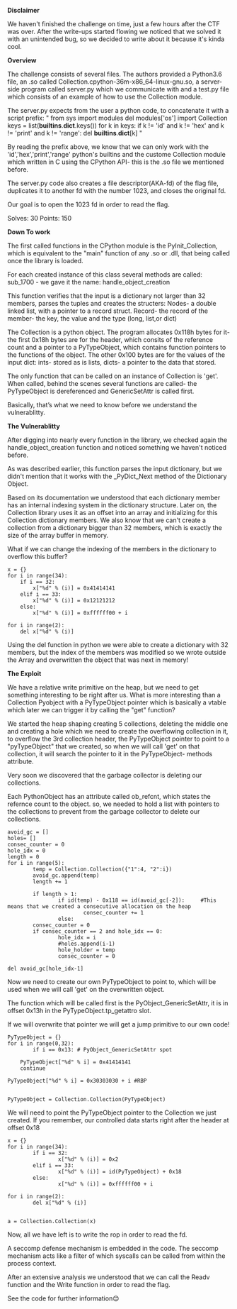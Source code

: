 
**Disclaimer** 

We haven't finished the challenge on time, just a few hours after the CTF was over. After the write-ups started flowing we noticed that we solved it with an unintended bug, so we decided to write about it because it's kinda cool.

**Overview**

The challenge consists of several files. The authors provided a Python3.6 file, an .so called Collection.cpython-36m-x86_64-linux-gnu.so, a server-side program called server.py which we communicate with and a test.py file which consists of an example of how to use the Collection module.

The server.py expects from the user a python code, to concatenate it with a script prefix:
	"
	from sys import modules
	del modules['os']
	import Collection
	keys = list(__builtins__.__dict__.keys())
	for k in keys:
			if k != 'id' and k != 'hex' and k != 'print' and k != 'range':
					del __builtins__.__dict__[k]
	"

By reading the prefix above, we know that we can only work with the 'id','hex','print','range' python's builtins and the custome Collection module which written in C using the CPython API- this is the .so file we mentioned before.

The server.py code also creates a file descriptor(AKA-fd) of the flag file, duplicates it to another fd with the number 1023, and closes the original fd.

Our goal is to open the 1023 fd in order to read the flag.

Solves: 30
Points: 150

**Down To work**

The first called functions in the CPython module is the PyInit_Collection, which is equivalent to the "main" function of any .so or .dll, that being called once the library is loaded.

For each created instance of this class several methods are called:
	sub_1700 - we gave it the name: handle_object_creation

This function verifies that the input is a dictionary not larger than 32 members, parses the tuples and creates the structers:
	Nodes- a double linked list, with a pointer to a record struct.
	Record- the record of the member- the key, the value and the type (long, list,or dict)

The Collection is a python object. The program allocates 0x118h bytes for it- the first 0x18h bytes are for the header, which consits of the reference count and a pointer to a PyTypeObject, which contains function pointers to the functions of the object.
The other 0x100 bytes are for the values of the input dict:
ints- stored as is
lists, dicts- a pointer to the data that stored.

The only function that can be called on an instance of Collection is 'get'. 
When called, behind the scenes several functions are called- the PyTypeObject is dereferenced and GenericSetAttr is called first.

Basically, that’s what we need to know before we understand the vulnerablitty.


**The Vulnerablitty**

After digging into nearly every function in the library, we checked again the handle_object_creation function and noticed something we haven't noticed before.

As was described earlier, this function parses the input dictionary, but we didn't mention that it works with the _PyDict_Next method of the Dictionary Object.

Based on its documentation we understood that each dictionary member has an internal indexing system in the dictionary structure. Later on, the Collection library uses it as an offset into an array and initializing for this Collection dictionary members.
We also know that we can't create a collection from a dictionary bigger than 32 members, which is exactly the size of the array buffer in memory.

What if we can change the indexing of the members in the dictionary to overflow this buffer?


	x = {}
	for i in range(34):
	    if i == 32:
	        x["%d" % (i)] = 0x41414141 
	    elif i == 33:
	        x["%d" % (i)] = 0x12121212
	    else:
	        x["%d" % (i)] = 0xffffff00 + i 

	for i in range(2):
	    del x["%d" % (i)]



Using the del function in python we were able to create a dictionary with 32 members, but the index of the members was modified so we wrote outside the Array and overwritten the object that was next in memory!


**The Exploit**

We have a relative write primitive on the heap, but we need to get something interesting to be right after us. What is more interesting than a Collection Pyobject with a PyTypeObject pointer which is basically a vtable which later we can trigger it by calling the "get" function?

We started the heap shaping creating 5 collections, deleting the middle one and creating a hole which we need to  create the overflowing collection in it, to overflow the 3rd collection header, the PyTypeObject pointer to point to a "pyTypeObject" that we created, so when we will call 'get' on that collection, it will search the pointer to it in the PyTypeObject- methods attribute.

Very soon we discovered that the garbage collector is deleting our collections.

Each PythonObject has an attribute called ob_refcnt, which states the refernce count to the object.
so, we needed to hold a list with pointers to the collections to prevent from the garbage collector to delete our collections.

	avoid_gc = []
	holes= []
	consec_counter = 0
	hole_idx = 0
	length = 0
	for i in range(5):
			temp = Collection.Collection({"1":4, "2":i})
			avoid_gc.append(temp)
			length += 1
			
			if length > 1:
					if id(temp) - 0x118 == id(avoid_gc[-2]):     #This means that we created a consecutive allocation on the heap
							consec_counter += 1
					else:
            consec_counter = 0
			if consec_counter == 2 and hole_idx == 0: 
					hole_idx = i
					#holes.append(i-1)
					hole_holder = temp
					consec_counter = 0

	del avoid_gc[hole_idx-1]

Now we need to create our own PyTypeObject to point to, which will be used when we will call 'get' on the overwritten object.

The function which will be called first is the PyObject_GenericSetAttr, it is in offset 0x13h in the PyTypeObject.tp_getattro slot. 

If we will overwrite that pointer we will get a jump primitive to our own code!


	PyTypeObject = {}
	for i in range(0,32):
			if i == 0x13: # PyObject_GenericSetAttr spot
      
        PyTypeObject["%d" % i] = 0x41414141
        continue
    
    PyTypeObject["%d" % i] = 0x30303030 + i #RBP
   

	PyTypeObject = Collection.Collection(PyTypeObject)

We will need to point the PyTypeObject pointer to the Collection we just created.
If you remember, our controlled data starts right after the header at offset 0x18



	x = {}
	for i in range(34):
			if i == 32:
					x["%d" % (i)] = 0x2
			elif i == 33:
					x["%d" % (i)] = id(PyTypeObject) + 0x18
			else:
					x["%d" % (i)] = 0xffffff00 + i

	for i in range(2):
			del x["%d" % (i)]


	a = Collection.Collection(x)



Now, all we have left is to write the rop in order to read the fd.

A seccomp defense mechanism is embedded in the code. 
The seccomp mechanism acts like a filter of which syscalls can be called from within the process context. 

After an extensive analysis we understood that we can call the Readv function and the Write function in order to read the flag. 


See the code for further information😊



